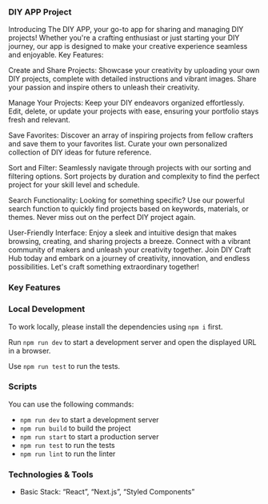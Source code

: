### DIY APP Project

Introducing The DIY APP, your go-to app for sharing and managing DIY projects! Whether you're a crafting enthusiast or just starting your DIY journey, our app is designed to make your creative experience seamless and enjoyable.
Key Features:

Create and Share Projects: Showcase your creativity by uploading your own DIY projects, complete with detailed instructions and vibrant images. Share your passion and inspire others to unleash their creativity.

Manage Your Projects: Keep your DIY endeavors organized effortlessly. Edit, delete, or update your projects with ease, ensuring your portfolio stays fresh and relevant.

Save Favorites: Discover an array of inspiring projects from fellow crafters and save them to your favorites list. Curate your own personalized collection of DIY ideas for future reference.

Sort and Filter: Seamlessly navigate through projects with our sorting and filtering options. Sort projects by duration and complexity to find the perfect project for your skill level and schedule.

Search Functionality: Looking for something specific? Use our powerful search function to quickly find projects based on keywords, materials, or themes. Never miss out on the perfect DIY project again.

User-Friendly Interface: Enjoy a sleek and intuitive design that makes browsing, creating, and sharing projects a breeze. Connect with a vibrant community of makers and unleash your creativity together.
Join DIY Craft Hub today and embark on a journey of creativity, innovation, and endless possibilities. Let's craft something extraordinary together!

### Key Features

### Local Development

To work locally, please install the dependencies using `npm i` first.

Run `npm run dev` to start a development server and open the displayed URL in a browser.

Use `npm run test` to run the tests.

### Scripts

You can use the following commands:

- `npm run dev` to start a development server
- `npm run build` to build the project
- `npm run start` to start a production server
- `npm run test` to run the tests
- `npm run lint` to run the linter

  
### Technologies & Tools

- Basic Stack: “React”, “Next.js”, “Styled Components”
